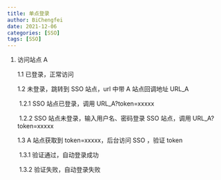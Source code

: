 ```yaml
---
title: 单点登录
author: BiChengfei
date: 2021-12-06
categories: [SSO]
tags: [SSO]
---
```


1. 访问站点 A

   1.1 已登录，正常访问

   1.2 未登录，跳转到 SSO 站点，url 中带 A 站点回调地址 URL_A

   ​     1.2.1 SSO 站点已登录，调用 URL_A?token=xxxxx

   ​     1.2.2 SSO 站点未登录，输入用户名、密码登录 SSO 站点，调用 URL_A?token=xxxxx

   1.3 A 站点获取到 token=xxxxx，后台访问 SSO ，验证 token

   ​	 1.3.1 验证通过，自动登录成功

   ​	 1.3.2 验证失败，自动登录失败

   ​      




